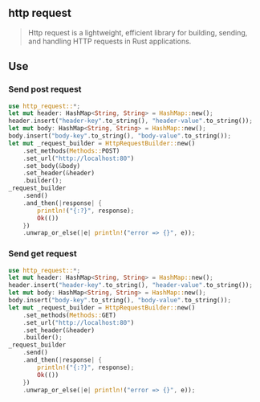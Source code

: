 ## http request

> Http request is a lightweight, efficient library for building, sending, and handling HTTP requests in Rust applications.

## Use

### Send post request

```rs
use http_request::*;
let mut header: HashMap<String, String> = HashMap::new();
header.insert("header-key".to_string(), "header-value".to_string());
let mut body: HashMap<String, String> = HashMap::new();
body.insert("body-key".to_string(), "body-value".to_string());
let mut _request_builder = HttpRequestBuilder::new()
    .set_methods(Methods::POST)
    .set_url("http://localhost:80")
    .set_body(&body)
    .set_header(&header)
    .builder();
_request_builder
    .send()
    .and_then(|response| {
        println!("{:?}", response);
        Ok(())
    })
    .unwrap_or_else(|e| println!("error => {}", e));
```

### Send get request

```rs
use http_request::*;
let mut header: HashMap<String, String> = HashMap::new();
header.insert("header-key".to_string(), "header-value".to_string());
let mut body: HashMap<String, String> = HashMap::new();
body.insert("body-key".to_string(), "body-value".to_string());
let mut _request_builder = HttpRequestBuilder::new()
    .set_methods(Methods::GET)
    .set_url("http://localhost:80")
    .set_header(&header)
    .builder();
_request_builder
    .send()
    .and_then(|response| {
        println!("{:?}", response);
        Ok(())
    })
    .unwrap_or_else(|e| println!("error => {}", e));
```
